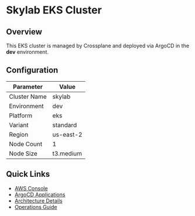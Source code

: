 # Skylab EKS Cluster

## Overview

This EKS cluster is managed by Crossplane and deployed via ArgoCD in the **dev** environment.

## Configuration

| Parameter | Value |
|-----------|-------|
| Cluster Name | skylab |
| Environment | dev |
| Platform | eks |
| Variant | standard |
| Region | us-east-2 |
| Node Count | 1 |
| Node Size | t3.medium |

## Quick Links

- [AWS Console](https://console.aws.amazon.com/eks/home?region=us-east-2#/clusters/skylab)
- [ArgoCD Applications](https://argocd.skylarhoughtongithub.local/applications?search=skylab-crossplane-infra-dev)
- [Architecture Details](architecture.md)
- [Operations Guide](operations.md)
